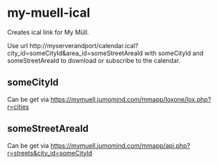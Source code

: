 # my-muell-ical
Creates ical link for My Müll.

Use url http://myserverandport/calendar.ical?city_id=someCityId&area_id=someStreetAreaId with
someCityId and someStreetAreaId to download or subscribe to the calendar.

## someCityId
Can be get via https://mymuell.jumomind.com/mmapp/loxone/lox.php?r=cities

## someStreetAreaId
Can be get via https://mymuell.jumomind.com/mmapp/api.php?r=streets&city_id=someCityId
